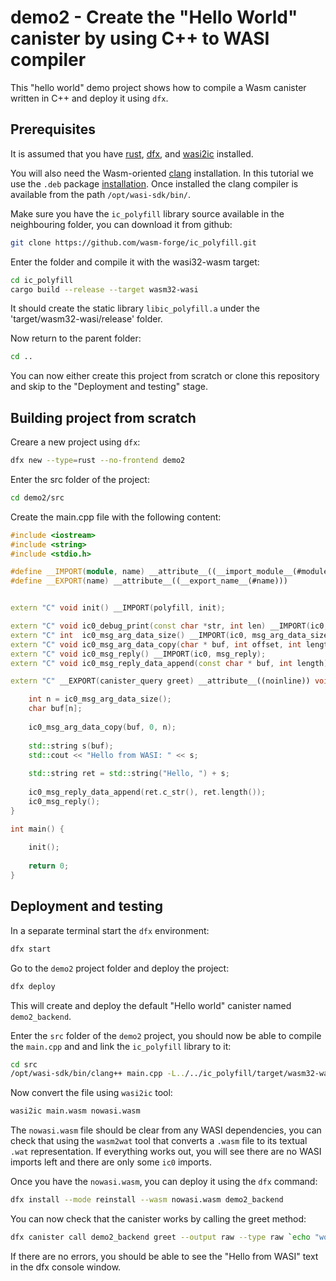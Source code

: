 # demo2 - Create the "Hello World" canister by using C++ to WASI compiler

This "hello world" demo project shows how to compile a Wasm canister written in C++ and deploy it using `dfx`. 

## Prerequisites

It is assumed that you have [rust](https://doc.rust-lang.org/book/ch01-01-installation.html), [dfx](https://internetcomputer.org/docs/current/developer-docs/setup/install/), and [wasi2ic](https://github.com/wasm-forge/wasi2ic) installed.

You will also need the Wasm-oriented [clang](https://github.com/WebAssembly/wasi-sdk/releases/) installation. In this tutorial we use the `.deb` package [installation](https://github.com/WebAssembly/wasi-sdk/releases/download/wasi-sdk-19/wasi-sdk_19.0_amd64.deb). Once installed the clang compiler is available from the path `/opt/wasi-sdk/bin/`.

Make sure you have the `ic_polyfill` library source available in the neighbouring folder, you can download it from github:
```bash
git clone https://github.com/wasm-forge/ic_polyfill.git
```

Enter the folder and compile it with the wasi32-wasm target:
```bash
cd ic_polyfill
cargo build --release --target wasm32-wasi
```

It should create the static library `libic_polyfill.a` under the 'target/wasm32-wasi/release' folder.

Now return to the parent folder:

```bash
cd ..
```

You can now either create this project from scratch or clone this repository and skip to the "Deployment and testing" stage.

## Building project from scratch

Creare a new project using `dfx`:

```bash
dfx new --type=rust --no-frontend demo2
```

Enter the src folder of the project:
```bash
cd demo2/src
```

Create the main.cpp file with the following content:
```cpp
#include <iostream>
#include <string>
#include <stdio.h>

#define __IMPORT(module, name) __attribute__((__import_module__(#module), __import_name__(#name)))
#define __EXPORT(name) __attribute__((__export_name__(#name)))


extern "C" void init() __IMPORT(polyfill, init);

extern "C" void ic0_debug_print(const char *str, int len) __IMPORT(ic0, debug_print);
extern "C" int  ic0_msg_arg_data_size() __IMPORT(ic0, msg_arg_data_size);
extern "C" void ic0_msg_arg_data_copy(char * buf, int offset, int length) __IMPORT(ic0, msg_arg_data_copy);
extern "C" void ic0_msg_reply() __IMPORT(ic0, msg_reply);
extern "C" void ic0_msg_reply_data_append(const char * buf, int length) __IMPORT(ic0, msg_reply_data_append);

extern "C" __EXPORT(canister_query greet) __attribute__((noinline)) void greet()  {

    int n = ic0_msg_arg_data_size();
    char buf[n];
    
    ic0_msg_arg_data_copy(buf, 0, n);
    
    std::string s(buf);
    std::cout << "Hello from WASI: " << s;
    
    std::string ret = std::string("Hello, ") + s;
    
    ic0_msg_reply_data_append(ret.c_str(), ret.length());
    ic0_msg_reply();
}

int main() {
    
    init();
    
    return 0;
}

```


## Deployment and testing

In a separate terminal start the `dfx` environment:
```bash
dfx start
```

Go to the `demo2` project folder and deploy the project:
```bash
dfx deploy
```
This will create and deploy the default "Hello world" canister named `demo2_backend`.

Enter the `src` folder of the `demo2` project, you should now be able to compile the `main.cpp` and and link the `ic_polyfill` library to it:

```bash
cd src
/opt/wasi-sdk/bin/clang++ main.cpp -L../../ic_polyfill/target/wasm32-wasi/release -lic_polyfill -o main.wasm
```

Now convert the file using `wasi2ic` tool:

```bash
wasi2ic main.wasm nowasi.wasm
```

The `nowasi.wasm` file should be clear from any WASI dependencies, you can check that using the `wasm2wat` tool that converts a `.wasm` file to its textual `.wat` representation. If everything works out, you will see there are no WASI imports left and there are only some `ic0` imports.


Once you have the `nowasi.wasm`, you can deploy it using the `dfx` command:
```bash
dfx install --mode reinstall --wasm nowasi.wasm demo2_backend
```

You can now check that the canister works by calling the greet method:
```bash
dfx canister call demo2_backend greet --output raw --type raw `echo "world" | xxd -p` | xxd -p -r
```

If there are no errors, you should be able to see the "Hello from WASI" text in the dfx console window.
